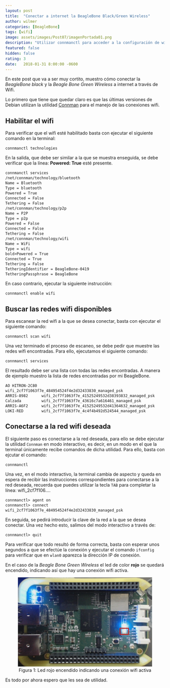 ```yaml
---
layout: post
title:  "Conectar a internet la BeagleBone Black/Green Wireless"
author: wilmer
categories: [BeagleBone]
tags: [wifi]
image: assets/images/Post07/imagenPortada01.png
description: "Utilizar connmanctl para acceder a la configuración de wifi"
featured: false
hidden: false
rating: 3
date:   2018-01-31 8:00:00 -0600
---
```


En este post que va a ser muy cortito, muestro cómo conectar la <em>BeagleBone black</em> y la <em>Beagle Bone Green Wireless</em> a internet a través de Wifi.

Lo primero que tiene que quedar claro es que las últimas versiones de Debian utilizan la utilidad <a href="https://wiki.archlinux.org/index.php/Connman#Wi-Fi">Connman</a> para el manejo de las conexiones wifi.

<h2>Habilitar el wifi</h2>

Para verificar que el wifi esté habilitado basta con ejecutar el siguiente comando en la terminal:

	connmanctl technologies

En la salida, que debe ser similar a la que se muestra enseguida, se debe verificar que la línea: **Powered: True** esté presente.

	connmanctl services
	/net/connman/technology/bluetooth
	Name = Bluetooth
	Type = bluetooth
	Powered = True
	Connected = False
	Tethering = False
	/net/connman/technology/p2p
	Name = P2P
	Type = p2p
	Powered = False
	Connected = False
	Tethering = False
	/net/connman/technology/wifi
	Name = WiFi
	Type = wifi
	bold>Powered = True
	Connected = True
	Tethering = False
	TetheringIdentifier = BeagleBone-0419
	TetheringPassphrase = BeagleBone

En caso contrario, ejecutar la siguiente instrucción:

	connmanctl enable wifi

<h2>Buscar las redes wifi disponibles</h2>

Para escanear la red wifi a la que se desea conectar, basta con ejecutar el siguiente comando:

	connmanctl scan wifi
	
Una vez terminado el proceso de escaneo, se debe pedir que muestre las redes wifi encontradas. Para ello, ejecutamos el siguiente comando:

	connmanctl services

El resultado debe ser una lista con todas las redes encontradas. A manera de ejemplo muestro la lista de redes encontradas por mi BeagleBone.

	AO HITRON-2C80		wifi_2cf7f1063f7e_484954524f4e2d32433830_managed_psk
	ARRIS-8982		wifi_2cf7f1063f7e_41525249532d38393832_managed_psk
	Calzada			wifi_2cf7f1063f7e_43616c7a616461_managed_psk
	ARRIS-A6F2		wifi_2cf7f1063f7e_41525249532d41364632_managed_psk
	LOKI-RED		wifi_2cf7f1063f7e_4c4f4b492d524544_managed_psk

<h2>Conectarse a la red wifi deseada</h2>

El siguiente paso es conectarse a la red deseada, para ello se debe ejecutar la utilidad `Connman` en modo interactivo, es decir, en un modo en el que la terminal únicamente recibe comandos de dicha utilidad. Para ello, basta con ejcutar el comando:

	connmanctl

Una vez, en el modo interactivo, la terminal cambia de aspecto y queda en espera de recibir las instrucciones correspondientes para conectarse a la red deseada, recuerda que puedes utilizar la tecla `TAB` para completar la línea: wifi_2cf7f106....

	connmanctl> agent on
	connmanctl> connect wifi_2cf7f1063f7e_484954524f4e2d32433830_managed_psk

En seguida, se pedirá introducir la clave de la red a la que se desea conectar. Una vez hecho esto, salimos del modo interactivo a través de:

	connmanctl> quit

Para verificar que todo resultó de forma correcta, basta con esperar unos segundos a que se efectúe la conexión y ejecutar el comando `ifconfig` para verificar que en `wlan0` aparezca la dirección IP de conexión.

En el caso de la *Beagle Bone Green Wireless* el led de color **rojo** se quedará encendido, indicando así que hay una conexión wifi activa.

<center>
  <figure>
    <img src="../assets/images/Post07/connmanctl001.jpg" 
	alt="Led del wifi activo al conectar la BeagleBone Green Wireless a internet"/>
    <figcaption>
      Figura 1: Led rojo encendido indicando una conexión wifi activa
    </figcaption>
  </figure>
</center>

Es todo por ahora espero que les sea de utilidad.

